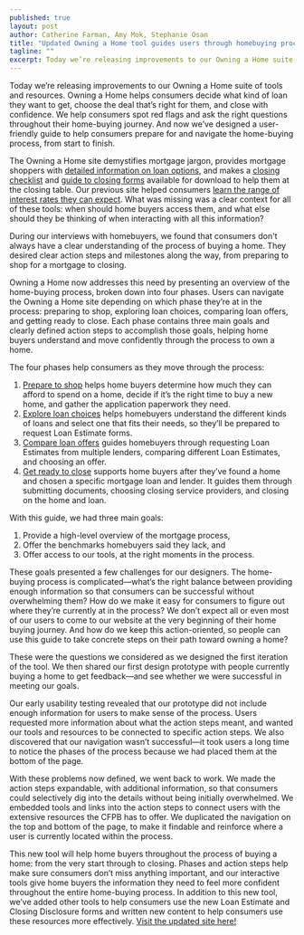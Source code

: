 ```yaml
---
published: true
layout: post
author: Catherine Farman, Amy Mok, Stephanie Osan
title: "Updated Owning a Home tool guides users through homebuying process"
tagline: ""
excerpt: Today we’re releasing improvements to our Owning a Home suite of tools and resources.
---
```


Today we’re releasing improvements to our Owning a Home suite of tools and resources. Owning a Home helps consumers decide what kind of loan they want to get, choose the deal that’s right for them, and close with confidence. We help consumers spot red flags and ask the right questions throughout their home-buying journey. And now we’ve designed a user-friendly guide to help consumers prepare for and navigate the home-buying process, from start to finish.

The Owning a Home site demystifies mortgage jargon, provides mortgage shoppers with [detailed information on loan options](http://www.consumerfinance.gov/owning-a-home/loan-options), and makes a [closing checklist](http://www.consumerfinance.gov/owning-a-home/resources/checklist_mortgage_closing.pdf) and [guide to closing forms](http://www.consumerfinance.gov/owning-a-home/resources/mortgage_closing_forms.pdf) available for download to help them at the closing table. Our previous site helped consumers [learn the range of interest rates they can expect](http://www.consumerfinance.gov/owning-a-home/explore-rates). What was missing was a clear context for all of these tools: when should home buyers access them, and what else should they be thinking of when interacting with all this information?

During our interviews with homebuyers, we found that consumers don't always have a clear understanding of the process of buying a home. They desired clear action steps and milestones along the way, from preparing to shop for a mortgage to closing. 

Owning a Home now addresses this need by presenting an overview of the home-buying process, broken down into four phases. Users can navigate the Owning a Home site depending on which phase they’re at in the process: preparing to shop, exploring loan choices, comparing loan offers, and getting ready to close. Each phase contains three main goals and clearly defined action steps to accomplish those goals, helping home buyers understand and move confidently through the process to own a home.

The four phases help consumers as they move through the process:

1. [Prepare to shop](http://www.consumerfinance.gov/owning-a-home/process/prepare/) helps home buyers determine how much they can afford to spend on a home, decide if it’s the right time to buy a new home, and gather the application paperwork they need.
2. [Explore loan choices](http://www.consumerfinance.gov/owning-a-home/process/explore/) helps homebuyers understand the different kinds of loans and select one that fits their needs, so they’ll be prepared to request Loan Estimate forms.
3. [Compare loan offers](http://www.consumerfinance.gov/owning-a-home/process/compare/) guides homebuyers through requesting Loan Estimates from multiple lenders, comparing different Loan Estimates, and choosing an offer.
4. [Get ready to close](http://www.consumerfinance.gov/owning-a-home/process/close/) supports home buyers after they’ve found a home and chosen a specific mortgage loan and lender. It guides them through submitting documents, choosing closing service providers, and  closing on the home and loan.

With this guide, we had three main goals: 

1. Provide a high-level overview of the mortgage process, 
2. Offer the benchmarks homebuyers said they lack, and 
3. Offer access to our tools, at the right moments in the process.

These goals presented a few challenges for our designers. The home-buying process is complicated—what’s the right balance between providing enough information so that consumers can be successful without overwhelming them? How do we make it easy for consumers to figure out where they’re currently at in the process? We don’t expect all or even most of our users to come to our website at the very beginning of their home buying journey. And how do we keep this action-oriented, so people can use this guide to take concrete steps on their path toward owning a home?

These were the questions we considered as we designed the first iteration of the tool. We then shared our first design prototype with people currently buying a home to get feedback—and see whether we were successful in meeting our goals. 

Our early usability testing revealed that our prototype did not include enough information for users to make sense of the process. Users requested more information about what the action steps meant, and wanted our tools and resources to be connected to specific action steps. We also discovered that our navigation wasn’t successful—it took users a long time to notice the phases of the process because we had placed them at the bottom of the page. 

With these problems now defined, we went back to work. We made the action steps expandable, with additional information, so that consumers could selectively dig into the details without being initially overwhelmed. We embedded tools and links into the action steps to connect users with the extensive resources the CFPB has to offer. We duplicated the navigation on the top and bottom of the page, to make it findable and reinforce where a user is currently located within the process. 

This new tool will help home buyers throughout the process of buying a home: from the very start through to closing. Phases and action steps help make sure consumers don’t miss anything important, and our interactive tools give home buyers the information they need to feel more confident throughout the entire home-buying process. In addition to this new tool, we’ve added other tools to help consumers use the new Loan Estimate and Closing Disclosure forms and written new content to help consumers use these resources more effectively. [Visit the updated site here!](http://consumerfinance.gov/owning-a-home)
